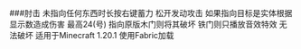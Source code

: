 ###肘击
未指向任何东西时长按右键蓄力 松开发动攻击
如果指向目标是实体根据显示数造成伤害 最高24(号)
指向原版木门则将其破坏 铁门则只播放音效特效 无法破坏
适用于Minecraft 1.20.1 使用Fabric加载
